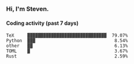 ### Hi, I'm Steven.

#### Coding activity (past 7 days)
```
TeX     ▓▓▓▓▓▓▓▓▓▓▓▓▓▓▓▓▓▓▓▓▓▓▓▓▓▓▓▓▓▓  79.07%
Python  ▓▓▓                              8.54%
other   ▓▓                               6.13%
TOML    ▓                                3.67%
Rust                                     2.59%
```
